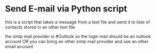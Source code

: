 # Send E-mail via Python script

this is a script that takes a message from a text file and send it to liste of contacts stored in an other text file

the smtp mail provider is #Outlook so the login mail should be an outlook account OR you can bring an other smtp mail provider and use an other email account
